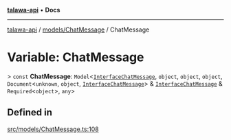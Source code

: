 [**talawa-api**](../../../README.md) • **Docs**

***

[talawa-api](../../../modules.md) / [models/ChatMessage](../README.md) / ChatMessage

# Variable: ChatMessage

\> `const` **ChatMessage**: `Model`\<[`InterfaceChatMessage`](../interfaces/InterfaceChatMessage.md), `object`, `object`, `object`, `Document`\<`unknown`, `object`, [`InterfaceChatMessage`](../interfaces/InterfaceChatMessage.md)\> & [`InterfaceChatMessage`](../interfaces/InterfaceChatMessage.md) & `Required`\<`object`\>, `any`\>

## Defined in

[src/models/ChatMessage.ts:108](https://github.com/PalisadoesFoundation/talawa-api/blob/bba5d82264abb62b9e358a3d3fe1af18a8a8f6e4/src/models/ChatMessage.ts#L108)
